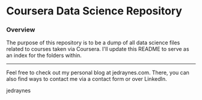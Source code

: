 # Coursera Data Science Repository

### Overview
The purpose of this repository is to be a dump of all data science files related to courses taken via Coursera. I'll update this README to serve as an index for the folders within.

---
Feel free to check out my personal blog at jedraynes.com. There, you can also find ways to contact me via a contact form or over LinkedIn.

jedraynes
